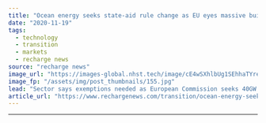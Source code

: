 ```yaml
---
title: "Ocean energy seeks state-aid rule change as EU eyes massive build-out"
date: "2020-11-19"
tags: 
  - technology
  - transition
  - markets
  - recharge news
source: "recharge news"
image_url: "https://images-global.nhst.tech/image/cE4wSXhlbUg1SEhhaTYrekt5ei84MUc1Ujg2SzBrUGg4NGFScjAvZllUOD0=/nhst/binary/b75224a4a0d087125d25ed10f5907808"
image_fp: "/assets/img/post_thumbnails/155.jpg"
lead: "Sector says exemptions needed as European Commission seeks 40GW of wave, tidal and floating solar by 2050"
article_url: "https://www.rechargenews.com/transition/ocean-energy-seeks-state-aid-rule-change-as-eu-eyes-massive-build-out/2-1-915982"
---
```


---

